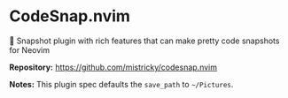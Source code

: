 # CodeSnap.nvim

📸 Snapshot plugin with rich features that can make pretty code snapshots for Neovim

**Repository:** <https://github.com/mistricky/codesnap.nvim>

**Notes:** This plugin spec defaults the `save_path` to `~/Pictures`.

